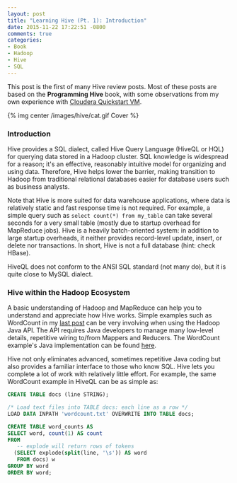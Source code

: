 ```yaml
---
layout: post
title: "Learning Hive (Pt. 1): Introduction"
date: 2015-11-22 17:22:51 -0800
comments: true
categories: 
- Book
- Hadoop
- Hive
- SQL
---
```


<!---
"Chapter 1: Introduction" of the "Programming Hive" book.
-->

This post is the first of many Hive review posts. 
Most of these posts are based on the **Programming Hive** book, with some observations from my own experience with [Cloudera Quickstart VM](/blog/2015/11/20/wordcount-sample-in-cloudera-quickstart-vm/).

{% img center /images/hive/cat.gif Cover %}

### Introduction

Hive provides a SQL dialect, called Hive Query Language (HiveQL or HQL) for querying data stored in a Hadoop cluster. SQL knowledge is widespread for a reason; it's an effective, reasonably intuitive model for organizing and using data. Therefore, Hive helps lower the barrier, making transition to Hadoop from traditional relational databases easier for database users such as business analysts.

Note that Hive is more suited for data warehouse applications, where data is relatively static and fast response time is not required. For example, a simple query such as `select count(*) from my_table` can take several seconds for a very small table (mostly due to startup overhead for MapReduce jobs). Hive is a heavily batch-oriented system: in addition to large startup overheads, it neither provides record-level update, insert, or delete nor transactions. In short, Hive is not a full database (hint: check HBase).

HiveQL does not conform to the ANSI SQL standard (not many do), but it is quite close to MySQL dialect.

### Hive within the Hadoop Ecosystem

A basic understanding of Hadoop and MapReduce can help you to understand and appreciate how Hive works. Simple examples such as WordCount in my [last post](/blog/2015/11/21/explaining-wordcount-example/) can be very involving when using the Hadoop Java API. The API requires Java developers to manage many low-level details, repetitive wiring to/from Mappers and Reducers. The WordCount example's Java implementation can be found [here](https://wiki.apache.org/hadoop/WordCount). 

Hive not only eliminates advanced, sometimes repetitive Java coding but also provides a familiar interface to those who know SQL. Hive lets you complete a lot of work with relatively little effort. For example, the same WordCount example in HiveQL can be as simple as:

``` sql WordCount example in HiveQL
CREATE TABLE docs (line STRING);

/* Load text files into TABLE docs: each line as a row */
LOAD DATA INPATH 'wordcount.txt' OVERWRITE INTO TABLE docs;

CREATE TABLE word_counts AS
SELECT word, count(1) AS count
FROM
   -- explode will return rows of tokens
  (SELECT explode(split(line, '\s')) AS word
   FROM docs) w
GROUP BY word
ORDER BY word;
```

<!--
In the remaining sections of Chapter 1, the authors also discuss various related Hadoop projects such as Pig, Hue, HBase, Spark, Storm, Kafka, etc.
-->
